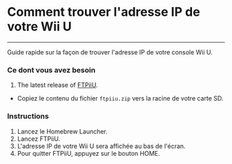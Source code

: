 # Comment trouver l'adresse IP de votre Wii U
---
Guide rapide sur la façon de trouver l'adresse IP de votre console Wii U.

### Ce dont vous avez besoin

1. The latest release of [FTPiiU](https://apps.fortheusers.org/wiiu/ftpiiu).
 - Copiez le contenu du fichier `ftpiiu.zip` vers la racine de votre carte SD.

### Instructions

1. Lancez le Homebrew Launcher.
1. Lancez FTPiiU.
1. L'adresse IP de votre Wii U sera affichée au bas de l'écran.
1. Pour quitter FTPiiU, appuyez sur le bouton HOME.